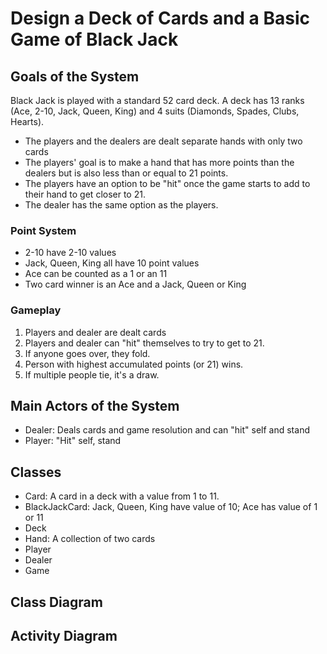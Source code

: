 # Design a Deck of Cards and a Basic Game of Black Jack

## Goals of the System

Black Jack is played with a standard 52 card deck. A deck has 13 ranks (Ace, 2-10, Jack, Queen, King) and 4 suits (Diamonds, Spades, Clubs, Hearts).

- The players and the dealers are dealt separate hands with only two cards
- The players' goal is to make a hand that has more points than the dealers but is also less than or equal to 21 points.
- The players have an option to be "hit" once the game starts to add to their hand to get closer to 21.
- The dealer has the same option as the players.

### Point System

- 2-10 have 2-10 values
- Jack, Queen, King all have 10 point values
- Ace can be counted as a 1 or an 11
- Two card winner is an Ace and a Jack, Queen or King

### Gameplay

1. Players and dealer are dealt cards
2. Players and dealer can "hit" themselves to try to get to 21.
3. If anyone goes over, they fold.
4. Person with highest accumulated points (or 21) wins.
5. If multiple people tie, it's a draw.

## Main Actors of the System

- Dealer: Deals cards and game resolution and can "hit" self and stand
- Player: "Hit" self, stand

## Classes

- Card: A card in a deck with a value from 1 to 11.
- BlackJackCard: Jack, Queen, King have value of 10; Ace has value of 1 or 11
- Deck
- Hand: A collection of two cards
- Player
- Dealer
- Game

## Class Diagram

## Activity Diagram
